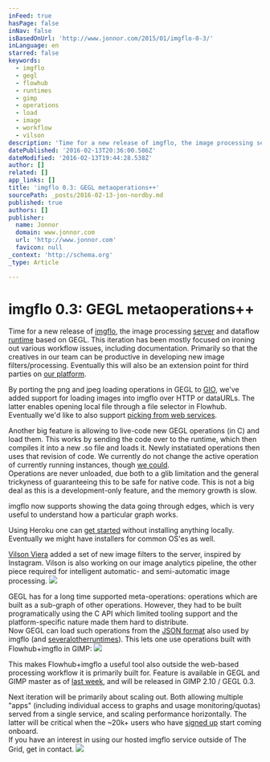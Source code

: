 ```yaml
---
inFeed: true
hasPage: false
inNav: false
isBasedOnUrl: 'http://www.jonnor.com/2015/01/imgflo-0-3/'
inLanguage: en
starred: false
keywords:
  - imgflo
  - gegl
  - flowhub
  - runtimes
  - gimp
  - operations
  - load
  - image
  - workflow
  - vilson
description: 'Time for a new release of imgflo, the image processing server and dataflow runtime based on GEGL. This iteration has been mostly focused on ironing out various workflow issues, including documentation. Primarily so that the creatives in our team can be productive in developing new image filters/processing.'
datePublished: '2016-02-13T20:36:00.586Z'
dateModified: '2016-02-13T19:44:28.538Z'
author: []
related: []
app_links: []
title: 'imgflo 0.3: GEGL metaoperations++'
sourcePath: _posts/2016-02-13-jon-nordby.md
published: true
authors: []
publisher:
  name: Jonnor
  domain: www.jonnor.com
  url: 'http://www.jonnor.com'
  favicon: null
_context: 'http://schema.org'
_type: Article

---
```

# imgflo 0.3: GEGL metaoperations++

Time for a new release of [imgflo][0], the image processing [server][1] and dataflow [runtime][2] based on GEGL. This iteration has been mostly focused on ironing out various workflow issues, including documentation. Primarily so that the creatives in our team can be productive in developing new image filters/processing. Eventually this will also be an extension point for third parties on [our platform][3].

By porting the png and jpeg loading operations in GEGL to [GIO][4], we've added support for loading images into imgflo over HTTP or dataURLs. The latter enables opening local file through a file selector in Flowhub. Eventually we'd like to also support [picking from web services][5].

Another big feature is allowing to live-code new GEGL operations (in C) and load them. This works by sending the code over to the runtime, which then compiles it into a new .so file and loads it. Newly instatiated operations then uses that revision of code. We currently do not change the active operation of currently running instances, though [we could][6].  
Operations are never unloaded, due both to a glib limitation and the general trickyness of guaranteeing this to be safe for native code. This is not a big deal as this is a development-only feature, and the memory growth is slow.

imgflo now supports showing the data going through edges, which is very useful to understand how a particular graph works.

Using Heroku one can [get started][7] without installing anything locally. Eventually we might have installers for common OS'es as well.

[Vilson Viera][8] added a set of new image filters to the server, inspired by Instagram. Vilson is also working on our image analytics pipeline, the other piece required for intelligent automatic- and semi-automatic image processing.
[![](http://www.jonnor.com/wp/files/imgflo-instagram-filters-258x300.jpg)][9]

GEGL has for a long time supported meta-operations: operations which are built as a sub-graph of other operations. However, they had to be built programatically using the C API which limited tooling support and the platform-specific nature made them hard to distribute.  
Now GEGL can load such operations from the [JSON format][10] also used by imgflo (and [several][11][other][12][runtimes][13]). This lets one use operations built with Flowhub+imgflo in GIMP:
[![](http://www.jonnor.com/wp/files/imgflo-gimp-anim-640.gif)][14]

This makes Flowhub+imgflo a useful tool also outside the web-based processing workflow it is primarily built for. Feature is available in GEGL and GIMP master as of [last week][15], and will be released in GIMP 2.10 / GEGL 0.3\.

Next iteration will be primarily about scaling out. Both allowing multiple "apps" (including individual access to graphs and usage monitoring/quotas) served from a single service, and scaling performance horizontally. The latter will be critical when the ~20k+ users who have [signed up][16] start coming onboard.  
If you have an interest in using our hosted imgflo service outside of The Grid, get in contact.
[![](http://www.jonnor.com/wp/wp-content/plugins/flattr/img/flattr-badge-large.png)][17]

[0]: http://imgflo.org/
[1]: http://github.com/jonnor/imgflo-server
[2]: http://github.com/jonnor/imgflo
[3]: https://thegrid.io/
[4]: https://developer.gnome.org/gio/stable/
[5]: https://github.com/jonnor/imgflo/issues/28
[6]: https://github.com/jonnor/imgflo/issues/82
[7]: http://docs.flowhub.io/getting-started-imgflo/
[8]: http://automata.cc/
[9]: http://www.jonnor.com/wp/files/imgflo-instagram-filters.jpg
[10]: http://noflojs.org/documentation/json/
[11]: http://noflojs.org/
[12]: https://github.com/jonnor/javafbp-runtime
[13]: http://microflo.org/
[14]: http://www.jonnor.com/wp/files/imgflo-gimp-anim-640.gif
[15]: https://git.gnome.org/browse/gegl/commit/?id=564f45bad76eb0f888e628ea70345912dd68cbbb
[16]: http://thegrid.io/
[17]: http://www.jonnor.com/wp/?flattrss_redirect&id=798&md5=9145cdc5f635e57c69ccbd8f2096ed61